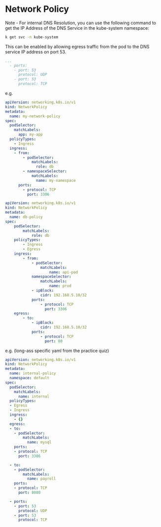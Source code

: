 # Network Policy

Note - For internal DNS Resolution, you can use the following command to get the IP Address of the DNS Service in the kube-system namespace:

``` bash
k get svc -n kube-system
```
This can be enabled by allowing egress traffic from the pod to the DNS service IP address on port 53.

``` yaml
...
  - ports:
    - port: 53
      protocol: UDP
    - port: 53
      protocol: TCP
```


e.g.

``` yaml
apiVersion: networking.k8s.io/v1
kind: NetworkPolicy
metadata:
  name: my-network-policy
spec:
  podSelector:
    matchLabels:
      app: my-app
  policyTypes:
    - Ingress
  ingress:
    - from:
        - podSelector:
            matchLabels:
              role: db
        - namespaceSelector:
            matchLabels:
              name: my-namespace
      ports:
        - protocol: TCP
          port: 3306
```


``` yaml
apiVersion: networking.k8s.io/v1
kind: NetworkPolicy
metadata:
  name: db-policy
spec:
    podSelector:
        matchLabels:
            role: db
    policyTypes:
        - Ingress
        - Egress
    ingress:
        - from:
            - podSelector:
                matchLabels:
                    name: api-pod
            namespaceSelector:
                matchLabels:
                    name: prod
            - ipBlock:
                cidr: 192.168.5.10/32
            ports:
                - protocol: TCP
                  port: 3306
    egress:
        - to:
            - ipBlock:
                cidr: 192.168.5.10/32
            ports:
                - protocol: TCP
                  port: 80
```

e.g. (long-ass specific yaml from the practice quiz)
``` yaml
apiVersion: networking.k8s.io/v1
kind: NetworkPolicy
metadata:
  name: internal-policy
  namespace: default
spec:
  podSelector:
    matchLabels:
      name: internal
  policyTypes:
  - Egress
  - Ingress
  ingress:
    - {}
  egress:
  - to:
    - podSelector:
        matchLabels:
          name: mysql
    ports:
    - protocol: TCP
      port: 3306

  - to:
    - podSelector:
        matchLabels:
          name: payroll
    ports:
    - protocol: TCP
      port: 8080

  - ports:
    - port: 53
      protocol: UDP
    - port: 53
      protocol: TCP
```
